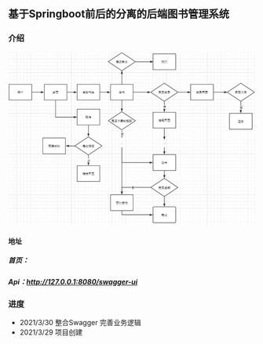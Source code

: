 ## 基于Springboot前后的分离的后端图书管理系统

### 介绍

![](./流程.jpg)

#### 地址
##### 首页：
##### Api：http://127.0.0.1:8080/swagger-ui

### 进度
- 2021/3/30 整合Swagger 完善业务逻辑
- 2021/3/29 项目创建